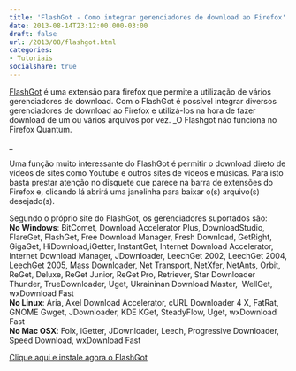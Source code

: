 ```yaml
---
title: 'FlashGot - Como integrar gerenciadores de download ao Firefox'
date: 2013-08-14T23:12:00.000-03:00
draft: false
url: /2013/08/flashgot.html
categories:
- Tutoriais
socialshare: true
---
```


[FlashGot](https://draft.blogger.com/flashgot.net/%E2%80%8E) é uma extensão para firefox que permite a utilização de vários gerenciadores de download. Com o FlashGot é possível integrar diversos gerenciadores de download ao Firefox e utilizá-los na hora de fazer download de um ou vários arquivos por vez. _O Flashgot não funciona no Firefox Quantum.

<!--more-->_  
  
Uma função muito interessante do FlashGot é permitir o download direto de vídeos de sites como Youtube e outros sites de vídeos e músicas. Para isto basta prestar atenção no disquete que parece na barra de extensões do Firefox e, clicando lá abrirá uma janelinha para baixar o(s) arquivo(s) desejado(s).

Segundo o próprio site do FlashGot, os gerenciadores suportados são:  
**No Windows**: BitComet, Download Accelerator Plus, DownloadStudio, FlareGet, FlashGet, Free Download Manager, Fresh Download, GetRight, GigaGet, HiDownload,iGetter, InstantGet, Internet Download Accelerator, Internet Download Manager, JDownloader, LeechGet 2002, LeechGet 2004, LeechGet 2005, Mass Downloader, Net Transport, NetXfer, NetAnts, Orbit, ReGet, Deluxe, ReGet Junior, ReGet Pro, Retriever, Star Downloader Thunder, TrueDownloader, Uget, Ukraininan Download Master,  WellGet, wxDownload Fast  
**No Linux**: Aria, Axel Download Accelerator, cURL Downloader 4 X, FatRat, GNOME Gwget, JDownloader, KDE KGet, SteadyFlow, Uget, wxDownload Fast  
**No Mac OSX**: Folx, iGetter, JDownloader, Leech, Progressive Downloader, Speed Download, wxDownload Fast

  

[Clique aqui e instale agora o FlashGot](https://addons.mozilla.org/en-US/firefox/downloads/latest/220/addon-220-latest.xpi?src=flashgot.ownsite)

